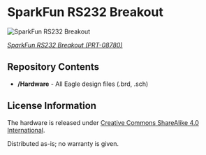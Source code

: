 SparkFun RS232 Breakout
========================

![SparkFun RS232 Breakout](https://cdn.sparkfun.com//assets/parts/2/0/0/4/08780-01.jpg)

[*SparkFun RS232 Breakout (PRT-08780)*](https://www.sparkfun.com/products/8780)

Repository Contents
-------------------
* **/Hardware** - All Eagle design files (.brd, .sch)

License Information
-------------------
The hardware is released under [Creative Commons ShareAlike 4.0 International](https://creativecommons.org/licenses/by-sa/4.0/).

Distributed as-is; no warranty is given.

